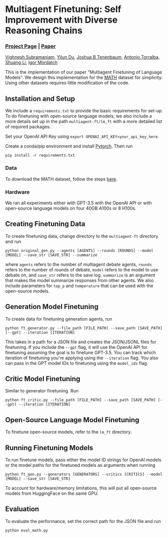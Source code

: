 # Multiagent Finetuning: Self Improvement with Diverse Reasoning Chains
### [Project Page](https://llm-multiagent-ft.github.io/) | [Paper](https://arxiv.org/abs/2501.05707)

[Vighnesh Subramaniam](https://vsubramaniam851.github.io/),
[Yilun Du](https://yilundu.github.io/),
[Joshua B Tenenbaum](https://scholar.google.com/citations?user=rRJ9wTJMUB8C&hl=en),
[Antonio Torralba](https://groups.csail.mit.edu/vision/torralbalab/),
[Shuang Li](https://people.csail.mit.edu/lishuang/),
[Igor Mordatch](https://scholar.google.com/citations?user=Vzr1RukAAAAJ&hl=en)

This is the implementation of our paper "Multiagent Finetuning of Language Models". We design this implementation for the [MATH](https://arxiv.org/pdf/2103.03874) dataset for simplicity. Using other datasets requires little modification of the code.

## Installation and Setup
We include a `requirements.txt` to provide the basic requirements for set-up. To do finetuning with open-source language models, we also include a more details set up in the path `multiagent-ft/lm_ft` with a more detailed list of required packages.

Set your OpenAI API Key using `export OPENAI_API_KEY=your_api_key_here`.

Create a conda/pip environment and install [Pytorch](https://pytorch.org/).
Then run
```
pip install -r requirements.txt
```

### Data
To download the MATH dataset, follow the steps [here](https://github.com/hendrycks/math/).

### Hardware
We ran all experiments either with GPT-3.5 with the OpenAI API or with open-source language models on four 40GB A100s or 8 H100s. 

## Creating Finetuning Data
To create finetuning data, change directory to the `multiagent-ft` directory and run
```
python original_gen.py --agents [AGENTS] --rounds [ROUNDS] --model [MODEL] --save_str [SAVE_STR] --summarize
```
where `agents` refers to the number of multiagent debate agents, `rounds` refers to the number of rounds of debate, `model` refers to the model to use debate on, and `save_str` refers to the save log. `summarize` is an argument that makes the model summarize responses from other agents. We also include parameters for `top_p` and `temperature` that can be used with the open-source models.

## Generation Model Finetuning
To create data for finetuning generation agents, run 
```
python ft_generator.py --file_path [FILE_PATH] --save_path [SAVE_PATH] [--gpt] --iteration [ITERATION]
```

This takes in a path for a JSON file and creates the JSON/JSONL files for finetuning. If you include the `--gpt` flag, it will use the OpenAI API for finetuning assuming the goal is to finetune GPT-3.5. You can track which iteration of finetuning you're applying using the `--iteration` flag. You also can pass in the GPT model IDs to finetuning using the `model_ids` flag.

## Critic Model Finetuning
Similar to generator finetuning. Run
```
python ft_critic.py --file_path [FILE_PATH] --save_path [SAVE_PATH] [--gpt] --iteration [ITERATION]
```

## Open-Source Language Model Finetuning
To finetune open-source models, refer to the `lm_ft` directory.

## Running Finetuning Models
To run finetune models, pass either the model ID strings for OpenAI models or the model paths for the finetuned models as arguments when running
```
python ft_gen.py --generators [GENERATORS] --critics [CRITICS] --model [MODEL] --save_str [SAVE_STR]
```

To account for hardware/memory limitations, this will put all open-source models from HuggingFace on the same GPU. 

## Evaluation
To evaluate the performance, set the correct path for the JSON file and run
```
python eval_math.py
```